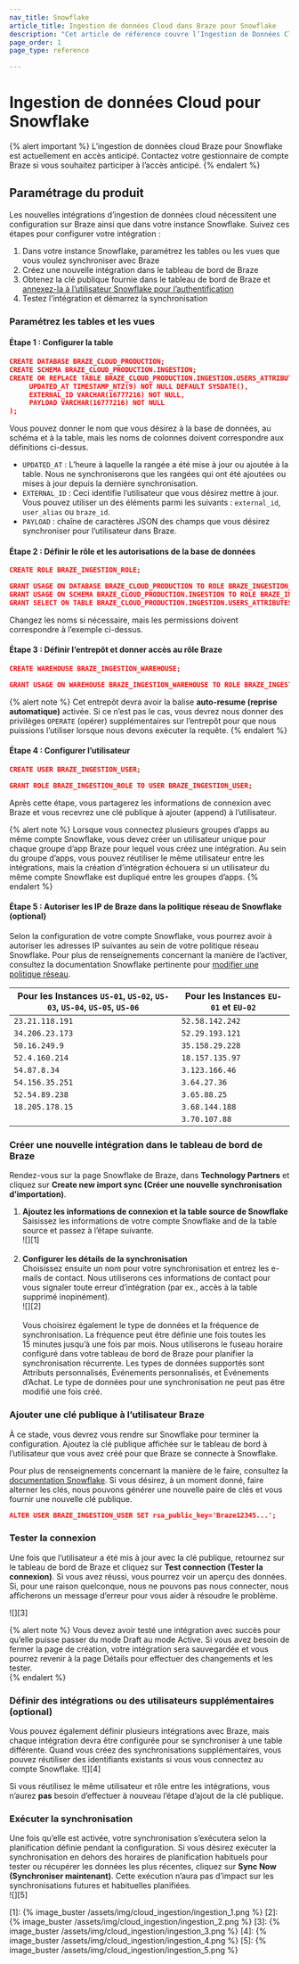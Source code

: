 ```yaml
---
nav_title: Snowflake
article_title: Ingestion de données Cloud dans Braze pour Snowflake
description: "Cet article de référence couvre l’Ingestion de Données Cloud dans Braze et comment synchroniser les données utilisateur pertinentes avec votre intégration Snowflake."
page_order: 1
page_type: reference

---
```


# Ingestion de données Cloud pour Snowflake

{% alert important %}
L’ingestion de données cloud Braze pour Snowflake est actuellement en accès anticipé. Contactez votre gestionnaire de compte Braze si vous souhaitez participer à l’accès anticipé.
{% endalert %}

## Paramétrage du produit

Les nouvelles intégrations d’ingestion de données cloud nécessitent une configuration sur Braze ainsi que dans votre instance Snowflake. Suivez ces étapes pour configurer votre intégration :
1. Dans votre instance Snowflake, paramétrez les tables ou les vues que vous voulez synchroniser avec Braze
2. Créez une nouvelle intégration dans le tableau de bord de Braze
3. Obtenez la clé publique fournie dans le tableau de bord de Braze et [annexez-la à l’utilisateur Snowflake pour l’authentification](https://docs.snowflake.com/en/user-guide/key-pair-auth.html)
4. Testez l’intégration et démarrez la synchronisation

### Paramétrez les tables et les vues

#### Étape 1 : Configurer la table

```json
CREATE DATABASE BRAZE_CLOUD_PRODUCTION;
CREATE SCHEMA BRAZE_CLOUD_PRODUCTION.INGESTION;
CREATE OR REPLACE TABLE BRAZE_CLOUD_PRODUCTION.INGESTION.USERS_ATTRIBUTES_SYNC (
     UPDATED_AT TIMESTAMP_NTZ(9) NOT NULL DEFAULT SYSDATE(),
     EXTERNAL_ID VARCHAR(16777216) NOT NULL,
     PAYLOAD VARCHAR(16777216) NOT NULL
);
```

Vous pouvez donner le nom que vous désirez à la base de données, au schéma et à la table, mais les noms de colonnes doivent correspondre aux définitions ci-dessus.

- `UPDATED_AT` : L’heure à laquelle la rangée a été mise à jour ou ajoutée à la table. Nous ne synchroniserons que les rangées qui ont été ajoutées ou mises à jour depuis la dernière synchronisation.
- `EXTERNAL_ID` : Ceci identifie l’utilisateur que vous désirez mettre à jour. Vous pouvez utiliser un des éléments parmi les suivants : `external_id`, `user_alias` ou `braze_id`.
- `PAYLOAD` : chaîne de caractères JSON des champs que vous désirez synchroniser pour l’utilisateur dans Braze.

#### Étape 2 : Définir le rôle et les autorisations de la base de données

```json
CREATE ROLE BRAZE_INGESTION_ROLE;

GRANT USAGE ON DATABASE BRAZE_CLOUD_PRODUCTION TO ROLE BRAZE_INGESTION_ROLE;
GRANT USAGE ON SCHEMA BRAZE_CLOUD_PRODUCTION.INGESTION TO ROLE BRAZE_INGESTION_ROLE;
GRANT SELECT ON TABLE BRAZE_CLOUD_PRODUCTION.INGESTION.USERS_ATTRIBUTES_SYNC TO ROLE BRAZE_INGESTION_ROLE;
```

Changez les noms si nécessaire, mais les permissions doivent correspondre à l’exemple ci-dessus.

#### Étape 3 : Définir l’entrepôt et donner accès au rôle Braze

```json
CREATE WAREHOUSE BRAZE_INGESTION_WAREHOUSE;

GRANT USAGE ON WAREHOUSE BRAZE_INGESTION_WAREHOUSE TO ROLE BRAZE_INGESTION_ROLE;
```

{% alert note %}
Cet entrepôt devra avoir la balise **auto-resume (reprise automatique)** activée. Si ce n’est pas le cas, vous devrez nous donner des privilèges `OPERATE` (opérer) supplémentaires sur l’entrepôt pour que nous puissions l’utiliser lorsque nous devons exécuter la requête.
{% endalert %}

#### Étape 4 : Configurer l’utilisateur

```json
CREATE USER BRAZE_INGESTION_USER;

GRANT ROLE BRAZE_INGESTION_ROLE TO USER BRAZE_INGESTION_USER;
```

Après cette étape, vous partagerez les informations de connexion avec Braze et vous recevrez une clé publique à ajouter (append) à l’utilisateur.

{% alert note %}
Lorsque vous connectez plusieurs groupes d’apps au même compte Snowflake, vous devez créer un utilisateur unique pour chaque groupe d’app Braze pour lequel vous créez une intégration. Au sein du groupe d’apps, vous pouvez réutiliser le même utilisateur entre les intégrations, mais la création d’intégration échouera si un utilisateur du même compte Snowflake est dupliqué entre les groupes d’apps.
{% endalert %}

#### Étape 5 : Autoriser les IP de Braze dans la politique réseau de Snowflake (optional)

Selon la configuration de votre compte Snowflake, vous pourrez avoir à autoriser les adresses IP suivantes au sein de votre politique réseau Snowflake. Pour plus de renseignements concernant la manière de l’activer, consultez la documentation Snowflake pertinente pour [modifier une politique réseau](https://docs.snowflake.com/en/user-guide/network-policies.html#modifying-network-policies).

| Pour les Instances `US-01`, `US-02`, `US-03`, `US-04`, `US-05`, `US-06` | Pour les Instances `EU-01` et `EU-02` |
|---|---|
| `23.21.118.191`| `52.58.142.242`
| `34.206.23.173`| `52.29.193.121`
| `50.16.249.9`| `35.158.29.228`
| `52.4.160.214`| `18.157.135.97`
| `54.87.8.34`| `3.123.166.46`
| `54.156.35.251`| `3.64.27.36`
| `52.54.89.238`| `3.65.88.25`
| `18.205.178.15`| `3.68.144.188`
|   | `3.70.107.88`

### Créer une nouvelle intégration dans le tableau de bord de Braze

Rendez-vous sur la page Snowflake de Braze, dans **Technology Partners** et cliquez sur **Create new import sync (Créer une nouvelle synchronisation d’importation)**.

1. **Ajoutez les informations de connexion et la table source de Snowflake**<br>
Saisissez les informations de votre compte Snowflake and de la table source et passez à l’étape suivante.<br>![][1]<br><br>
2. **Configurer les détails de la synchronisation**<br>
Choisissez ensuite un nom pour votre synchronisation et entrez les e-mails de contact. Nous utiliserons ces informations de contact pour vous signaler toute erreur d’intégration (par ex., accès à la table supprimé inopinément).<br>![][2]<br><br> Vous choisirez également le type de données et la fréquence de synchronisation. La fréquence peut être définie une fois toutes les 15 minutes jusqu’à une fois par mois. Nous utiliserons le fuseau horaire configuré dans votre tableau de bord de Braze pour planifier la synchronisation récurrente. Les types de données supportés sont Attributs personnalisés, Événements personnalisés, et Événements d’Achat. Le type de données pour une synchronisation ne peut pas être modifié une fois créé. 

### Ajouter une clé publique à l’utilisateur Braze
À ce stade, vous devrez vous rendre sur Snowflake pour terminer la configuration. Ajoutez la clé publique affichée sur le tableau de bord à l’utilisateur que vous avez créé pour que Braze se connecte à Snowflake.

Pour plus de renseignements concernant la manière de le faire, consultez la [documentation Snowflake](https://docs.snowflake.com/en/user-guide/key-pair-auth.html). Si vous désirez, à un moment donné, faire alterner les clés, nous pouvons générer une nouvelle paire de clés et vous fournir une nouvelle clé publique.

```json
ALTER USER BRAZE_INGESTION_USER SET rsa_public_key='Braze12345...';
```

### Tester la connexion

Une fois que l’utilisateur a été mis à jour avec la clé publique, retournez sur le tableau de bord de Braze et cliquez sur **Test connection (Tester la connexion)**. Si vous avez réussi, vous pourrez voir un aperçu des données. Si, pour une raison quelconque, nous ne pouvons pas nous connecter, nous afficherons un message d’erreur pour vous aider à résoudre le problème.

![][3]

{% alert note %}
Vous devez avoir testé une intégration avec succès pour qu’elle puisse passer du mode Draft au mode Active. Si vous avez besoin de fermer la page de création, votre intégration sera sauvegardée et vous pourrez revenir à la page Détails pour effectuer des changements et les tester.  
{% endalert %}

### Définir des intégrations ou des utilisateurs supplémentaires (optional)

Vous pouvez également définir plusieurs intégrations avec Braze, mais chaque intégration devra être configurée pour se synchroniser à une table différente. Quand vous créez des synchronisations supplémentaires, vous pouvez réutiliser des identifiants existants si vous vous connectez au compte Snowflake.
![][4]

Si vous réutilisez le même utilisateur et rôle entre les intégrations, vous n’aurez **pas** besoin d’effectuer à nouveau l’étape d’ajout de la clé publique.

### Exécuter la synchronisation

Une fois qu’elle est activée, votre synchronisation s’exécutera selon la planification définie pendant la configuration. Si vous désirez exécuter la synchronisation en dehors des horaires de planification habituels pour tester ou récupérer les données les plus récentes, cliquez sur **Sync Now (Synchroniser maintenant)**. Cette exécution n’aura pas d’impact sur les synchronisations futures et habituelles planifiées.  
![][5]

[1]: {% image_buster /assets/img/cloud_ingestion/ingestion_1.png %}
[2]: {% image_buster /assets/img/cloud_ingestion/ingestion_2.png %}
[3]: {% image_buster /assets/img/cloud_ingestion/ingestion_3.png %}
[4]: {% image_buster /assets/img/cloud_ingestion/ingestion_4.png %}
[5]: {% image_buster /assets/img/cloud_ingestion/ingestion_5.png %}
